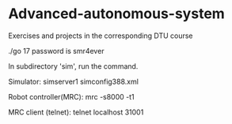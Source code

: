 # Advanced-autonomous-system
Exercises and projects in the corresponding DTU course


./go 17   password is smr4ever

In subdirectory 'sim', run the command.

Simulator: simserver1 simconfig388.xml

Robot controller(MRC): mrc -s8000 -t1

MRC client (telnet): telnet localhost 31001
